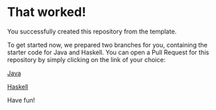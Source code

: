# That worked!

You successfully created this repository from the template.

To get started now, we prepared two branches for you, containing the starter code for Java and Haskell.
You can open a Pull Request for this repository by simply clicking on the link of your choice:

[Java](https://github.com/martinwkol/C02-Compiler/compare/main...starter/java)

[Haskell](https://github.com/martinwkol/C02-Compiler/compare/main...starter/haskell)

Have fun!

